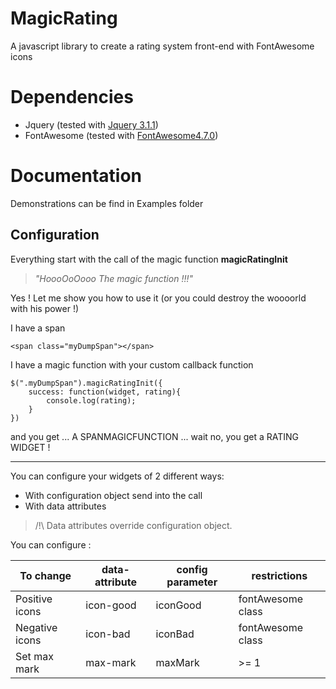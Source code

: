 # MagicRating
A javascript library to create a rating system front-end with FontAwesome icons

# Dependencies
* Jquery (tested with [Jquery 3.1.1](https://code.jquery.com/jquery-3.1.1.min.js))
* FontAwesome (tested with  [FontAwesome4.7.0](https://maxcdn.bootstrapcdn.com/font-awesome/4.7.0/css/font-awesome.min.css))

# Documentation
Demonstrations can be find in Examples folder
## Configuration
Everything start with the call of the magic function **magicRatingInit**

> *"HoooOoOooo The magic function !!!"*

Yes ! Let me show you how to use it (or you could destroy the woooorld with his power !)

I have a span

    <span class="myDumpSpan"></span>

I have a magic function with your custom callback function

    $(".myDumpSpan").magicRatingInit({
	    success: function(widget, rating){
		    console.log(rating);
	    }
    })

and you get ... A SPANMAGICFUNCTION ... wait no, you get a RATING WIDGET !
 


----------


You can configure your widgets of 2 different ways:

 - With configuration object send into the call
 - With data attributes

> /!\ Data attributes override configuration object.

You can configure :

| To change    | data-attribute | config parameter |restrictions|
|--------------|----------------|------------------|-----------|
|Positive icons|icon-good       |iconGood          |fontAwesome class|
|Negative icons|icon-bad		|iconBad		   |fontAwesome class|
|Set max mark  |max-mark		|maxMark		   | \>= 1|
